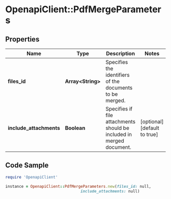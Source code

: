 # OpenapiClient::PdfMergeParameters

## Properties

Name | Type | Description | Notes
------------ | ------------- | ------------- | -------------
**files_id** | **Array&lt;String&gt;** | Specifies the identifiers of the documents to be merged. | 
**include_attachments** | **Boolean** | Specifies if file attachments should be included in merged document. | [optional] [default to true]

## Code Sample

```ruby
require 'OpenapiClient'

instance = OpenapiClient::PdfMergeParameters.new(files_id: null,
                                 include_attachments: null)
```


